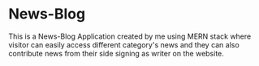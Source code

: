 # News-Blog
This is a News-Blog Application created by me using MERN stack where visitor can easily access different category's news and they can also contribute news from their side signing as writer on the website.
